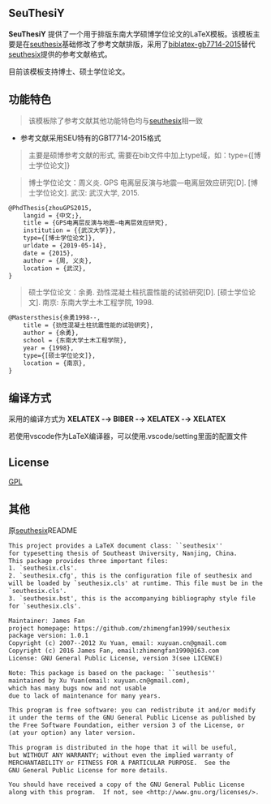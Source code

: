 ## SeuThesiY

**SeuThesiY** 提供了一个用于排版东南大学硕博学位论文的LaTeX模板。该模板主要是在[seuthesix](https://github.com/zhimengfan1990/seuthesix)基础修改了参考文献排版，采用了[biblatex-gb7714-2015](https://github.com/hushidong/biblatex-gb7714-2015)替代[seuthesix](https://github.com/zhimengfan1990/seuthesix)提供的参考文献格式。


目前该模板支持博士、硕士学位论文。


## 功能特色
> 该模板除了参考文献其他功能特色均与[seuthesix](https://github.com/zhimengfan1990/seuthesix)相一致

* 参考文献采用SEU特有的GBT7714-2015格式
> 主要是硕博参考文献的形式, 需要在bib文件中加上type域，如：type={[博士学位论文]}

> 博士学位论文：周义炎. GPS 电离层反演与地震—电离层效应研究[D]. [博士学位论文]. 武汉: 武汉大学, 2015.
```tex
@PhdThesis{zhouGPS2015,
    langid = {中文;},
    title = {GPS电离层反演与地震—电离层效应研究},
    institution = {{武汉大学}},
    type={[博士学位论文]},
    urldate = {2019-05-14},
    date = {2015},
    author = {周, 义炎},
    location = {武汉},
}
```
> 硕士学位论文：余勇. 劲性混凝土柱抗震性能的试验研究[D]. [硕士学位论文]. 南京: 东南大学土木工程学院, 1998.
```tex
@Mastersthesis{余勇1998--,
    title = {劲性混凝土柱抗震性能的试验研究},
    author = {余勇},
    school = {东南大学土木工程学院},
    year = {1998},
    type={[硕士学位论文]},
    location = {南京},
}
```


## 编译方式
采用的编译方式为  **XELATEX -→  BIBER -→    XELATEX -→    XELATEX**

若使用vscode作为LaTeX编译器，可以使用.vscode/setting里面的配置文件



## License
[GPL](https://www.gnu.org/licenses/gpl-3.0.txt)


## 其他

原[seuthesix](https://github.com/zhimengfan1990/seuthesix)README

``` txt
This project provides a LaTeX document class: ``seuthesix''
for typesetting thesis of Southeast University, Nanjing, China.
This package provides three important files:
1. `seuthesix.cls'.
2. `seuthesix.cfg', this is the configuration file of seuthesix and
will be loaded by `seuthesix.cls' at runtime. This file must be in the same directory as
`seuthesix.cls'.
3. `seuthesix.bst', this is the accompanying bibliography style file
for `seuthesix.cls'.

Maintainer: James Fan
project homepage: https://github.com/zhimengfan1990/seuthesix
package version: 1.0.1
Copyright (c) 2007--2012 Xu Yuan, email: xuyuan.cn@gmail.com
Copyright (c) 2016 James Fan, email:zhimengfan1990@163.com
License: GNU General Public License, version 3(see LICENCE)

Note: This package is based on the package: ``seuthesis''
maintained by Xu Yuan(email: xuyuan.cn@gmail.com), 
which has many bugs now and not usable
due to lack of maintenance for many years.

This program is free software: you can redistribute it and/or modify
it under the terms of the GNU General Public License as published by
the Free Software Foundation, either version 3 of the License, or
(at your option) any later version.

This program is distributed in the hope that it will be useful,
but WITHOUT ANY WARRANTY; without even the implied warranty of
MERCHANTABILITY or FITNESS FOR A PARTICULAR PURPOSE.  See the
GNU General Public License for more details.

You should have received a copy of the GNU General Public License
along with this program.  If not, see <http://www.gnu.org/licenses/>.
```
